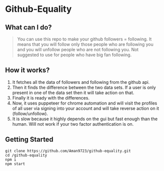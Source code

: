 # Github-Equality

## What can I do?
> You can use this repo to make your github followers = following. It means that you will follow only those people who are following you and you will unfollow people who are not following you. Not suggested to use for people who have big fan following. 

## How it works?
1. It fetches all the data of followers and following from the github api. 
2. Then it finds the difference between the two data sets. If a user is only present in one of the data set then it will take action on that. 
3. Finally it is ready with the differences. 
4. Now, it uses puppeteer for chrome automation and will visit the profiles of all user via signing into your account and will take reverse action on it (follow/unfollow). 
5. It is slow because it highly depends on the gui but fast enough than the human. Will not work if your two factor authentication is on.

## Getting Started
```
git clone https://github.com/Aman9723/github-equality.git
cd /github-equality
npm i
npm start
```
